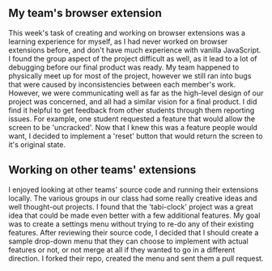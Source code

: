 ## My team's browser extension
This week's task of creating and working on browser extensions was a learning experience for myself, as I had never worked on browser extensions before, and don't have much experience with vanilla JavaScript. 
I found the group aspect of the project difficult as well, as it lead to a lot of debugging before our final product was ready. 
My team happened to physically meet up for most of the project, however we still ran into bugs that were caused by inconsistencies between each member's work. 
However, we were communicating well as far as the high-level design of our project was concerned, and all had a similar vision for a final product.
I did find it helpful to get feedback from other students through them reporting issues. For example, one student requested a feature that would allow the screen to be 'uncracked'.
Now that I knew this was a feature people would want, I decided to implement a 'reset' button that would return the screen to it's original state.

## Working on other teams' extensions
I enjoyed looking at other teams' source code and running their extensions locally. 
The various groups in our class had some really creative ideas and well thought-out projects. 
I found that the 'tabi-clock' project was a great idea that could be made even better with a few additional features.
My goal was to create a settings menu without trying to re-do any of their existing features.
After reviewing their source code, I decided that I should create a sample drop-down menu that they can choose to implement with actual features or not, 
or not merge at all if they wanted to go in a different direction. I forked their repo, created the menu and sent them a pull request.
